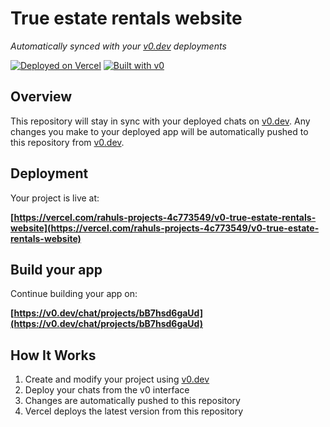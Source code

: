 # True estate rentals website

*Automatically synced with your [v0.dev](https://v0.dev) deployments*

[![Deployed on Vercel](https://img.shields.io/badge/Deployed%20on-Vercel-black?style=for-the-badge&logo=vercel)](https://vercel.com/rahuls-projects-4c773549/v0-true-estate-rentals-website)
[![Built with v0](https://img.shields.io/badge/Built%20with-v0.dev-black?style=for-the-badge)](https://v0.dev/chat/projects/bB7hsd6gaUd)

## Overview

This repository will stay in sync with your deployed chats on [v0.dev](https://v0.dev).
Any changes you make to your deployed app will be automatically pushed to this repository from [v0.dev](https://v0.dev).

## Deployment

Your project is live at:

**[https://vercel.com/rahuls-projects-4c773549/v0-true-estate-rentals-website](https://vercel.com/rahuls-projects-4c773549/v0-true-estate-rentals-website)**

## Build your app

Continue building your app on:

**[https://v0.dev/chat/projects/bB7hsd6gaUd](https://v0.dev/chat/projects/bB7hsd6gaUd)**

## How It Works

1. Create and modify your project using [v0.dev](https://v0.dev)
2. Deploy your chats from the v0 interface
3. Changes are automatically pushed to this repository
4. Vercel deploys the latest version from this repository

